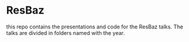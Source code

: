# ResBaz

this repo contains the presentations and code for the ResBaz talks. The talks are divided in folders named with the year.
